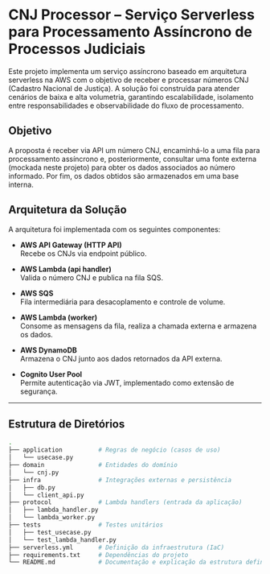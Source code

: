 # CNJ Processor – Serviço Serverless para Processamento Assíncrono de Processos Judiciais

Este projeto implementa um serviço assíncrono baseado em arquitetura serverless na AWS com o objetivo de receber e processar números CNJ (Cadastro Nacional de Justiça). A solução foi construída para atender cenários de baixa e alta volumetria, garantindo escalabilidade, isolamento entre responsabilidades e observabilidade do fluxo de processamento.

## Objetivo

A proposta é receber via API um número CNJ, encaminhá-lo a uma fila para processamento assíncrono e, posteriormente, consultar uma fonte externa (mockada neste projeto) para obter os dados associados ao número informado. Por fim, os dados obtidos são armazenados em uma base interna.


## Arquitetura da Solução

A arquitetura foi implementada com os seguintes componentes:

- **AWS API Gateway (HTTP API)**  
  Recebe os CNJs via endpoint público.

- **AWS Lambda (api handler)**  
  Valida o número CNJ e publica na fila SQS.

- **AWS SQS**  
  Fila intermediária para desacoplamento e controle de volume.

- **AWS Lambda (worker)**  
  Consome as mensagens da fila, realiza a chamada externa e armazena os dados.

- **AWS DynamoDB**  
  Armazena o CNJ junto aos dados retornados da API externa.

- **Cognito User Pool**  
  Permite autenticação via JWT, implementado como extensão de segurança.

---

## Estrutura de Diretórios

```bash
.
├── application          # Regras de negócio (casos de uso)
│   └── usecase.py
├── domain               # Entidades do domínio
│   └── cnj.py
├── infra                # Integrações externas e persistência
│   ├── db.py
│   └── client_api.py
├── protocol             # Lambda handlers (entrada da aplicação)
│   ├── lambda_handler.py
│   └── lambda_worker.py
├── tests                # Testes unitários
│   ├── test_usecase.py
│   └── test_lambda_handler.py
├── serverless.yml       # Definição da infraestrutura (IaC)
├── requirements.txt     # Dependências do projeto
└── README.md            # Documentação e explicação da estrutura definida
